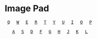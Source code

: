 Image Pad
===

<kbd>&nbsp;[Q](#)&nbsp;</kbd> <kbd>&nbsp;[W](#)&nbsp;</kbd> <kbd>&nbsp;[E](#)&nbsp;</kbd> <kbd>&nbsp;[R](#)&nbsp;</kbd> <kbd>&nbsp;[T](#)&nbsp;</kbd> <kbd>&nbsp;[Y](#)&nbsp;</kbd> <kbd>&nbsp;[U](#)&nbsp;</kbd> <kbd>&nbsp;[I](#)&nbsp;</kbd> <kbd>&nbsp;[O](#)&nbsp;</kbd> <kbd>&nbsp;[P](#)&nbsp;</kbd>

&nbsp;&nbsp;&nbsp;&nbsp;<kbd>&nbsp;[A](#)&nbsp;</kbd> <kbd>&nbsp;[S](#)&nbsp;</kbd> <kbd>&nbsp;[D](#)&nbsp;</kbd> <kbd>&nbsp;[F](#)&nbsp;</kbd> <kbd>&nbsp;[G](#)&nbsp;</kbd> <kbd>&nbsp;[H](#)&nbsp;</kbd> <kbd>&nbsp;[J](#)&nbsp;</kbd> <kbd>&nbsp;[K](#)&nbsp;</kbd> <kbd>&nbsp;[L](#)&nbsp;</kbd> 
